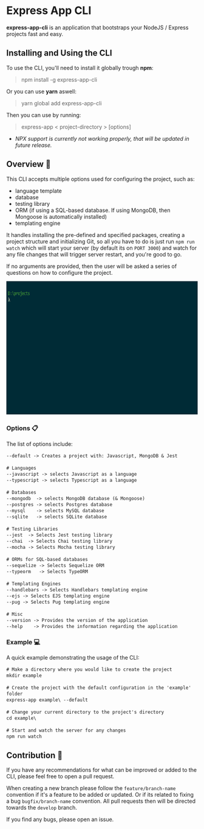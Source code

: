 # Express App CLI

**express-app-cli** is an application that bootstraps your NodeJS / Express projects fast and easy.

## Installing and Using the CLI

To use the CLI, you'll need to install it globally trough **npm**:
> npm install -g express-app-cli

Or you can use **yarn** aswell:
> yarn global add express-app-cli

Then you can use by running:
> express-app < project-directory > [options]

- *NPX support is currently not working properly, that will be updated in future release.*

## Overview :eyes:

This CLI accepts multiple options used for configuring the project, such as:
- language template
- database
- testing library
- ORM (if using a SQL-based database. If using MongoDB, then Mongoose is automatically installed)
- templating engine

It handles installing the pre-defined and specified packages, creating a project structure and initializing Git, so all you have to do is just run `npm run watch` which will start your server (by default its on `PORT 3000`) and watch for any file changes that will trigger server restart, and you're good to go.

If no arguments are provided, then the user will be asked a series of questions on how to configure the project.

<p align='center'>
    <img src='./example.gif' width='750' height="350" alt='Example'>
</p>

### Options :clipboard:

The list of options include:

    --default -> Creates a project with: Javascript, MongoDB & Jest

    # Languages
    --javascript -> selects Javascript as a language
    --typescript -> selects Typescript as a language

    # Databases
    --mongodb  -> selects MongoDB database (& Mongoose)
    --postgres -> selects Postgres database
    --mysql    -> selects MySQL database
    --sqlite   -> selects SQLite database

    # Testing Libraries
    --jest  -> Selects Jest testing library
    --chai  -> Selects Chai testing library
    --mocha -> Selects Mocha testing library

    # ORMs for SQL-based databases
    --sequelize -> Selects Sequelize ORM
    --typeorm   -> Selects TypeORM 

    # Templating Engines
    --handlebars -> Selects Handlebars templating engine
    --ejs -> Selects EJS templating engine
    --pug -> Selects Pug templating engine

    # Misc
    --version -> Provides the version of the application
    --help    -> Provides the information regarding the application

### Example :computer:

A quick example demonstrating the usage of the CLI:

    # Make a directory where you would like to create the project
    mkdir example

    # Create the project with the default configuration in the 'example' folder
    express-app example\ --default

    # Change your current directory to the project's directory 
    cd example\

    # Start and watch the server for any changes
    npm run watch


## Contribution :construction_worker:
If you have any recommendations for what can be improved or added to the CLI, please feel free to open a pull request.

When creating a new branch please follow the `feature/branch-name` convention if it's a feature to be added or updated. Or if its related to fixing a bug `bugfix/branch-name` convention. All pull requests then will be directed towards the `develop` branch.

If you find any bugs, please open an issue.
